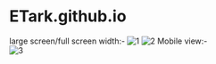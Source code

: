 # ETark.github.io

large screen/full screen width:-
![1](https://user-images.githubusercontent.com/73931975/128169628-c6a1e234-1ba8-49ed-aafc-67ff99a73d1f.png)
![2](https://user-images.githubusercontent.com/73931975/128169640-eab59d1d-2031-47d6-a52b-0d8e7f865bc0.png)
Mobile view:-<br/>
![3](https://user-images.githubusercontent.com/73931975/128169644-e3cc2e95-e766-457d-baa9-019ebeadccb1.png)

